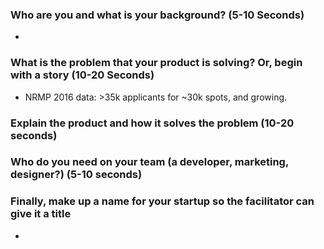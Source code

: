 ### Who are you and what is your background? (5-10 Seconds)
-

### What is the problem that your product is solving? Or, begin with a story (10-20 Seconds)
- NRMP 2016 data: >35k applicants for ~30k spots, and growing.

### Explain the product and how it solves the problem (10-20 seconds)

### Who do you need on your team (a developer, marketing, designer?) (5-10 seconds)

### Finally, make up a name for your startup so the facilitator can give it a title
- 
